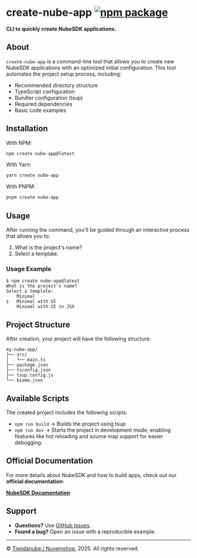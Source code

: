 # create-nube-app <a href="https://npmjs.com/package/create-nube-app"><img src="https://img.shields.io/npm/v/create-nube-app" alt="npm package"></a>

**CLI to quickly create NubeSDK applications.**

## About

`create-nube-app` is a command-line tool that allows you to create new NubeSDK applications with an optimized initial configuration. This tool automates the project setup process, including:

- Recommended directory structure
- TypeScript configuration
- Bundler configuration (tsup)
- Required dependencies
- Basic code examples

## Installation

With NPM:

```sh
npm create nube-app@latest
```

With Yarn:

```sh
yarn create nube-app
```
With PNPM:

```sh
pnpm create nube-app
```

## Usage

After running the command, you'll be guided through an interactive process that allows you to:

1. What is the project's name?
2. Select a template:

### Usage Example

```
$ npm create nube-app@latest
What is the project's name?
Select a template:
    Minimal
❯   Minimal with UI
    Minimal with UI in JSX
```

## Project Structure

After creation, your project will have the following structure:

```
my-nube-app/
├── src/
│   └── main.ts
├── package.json
├── tsconfig.json
├── tsup.config.js
└── biome.json
```

## Available Scripts

The created project includes the following scripts:

- `npm run build` → Builds the project using tsup
- `npm run dev` → Starts the project in development mode, enabling features like hot reloading and source map support for easier debugging.

## Official Documentation

For more details about NubeSDK and how to build apps, check out our **official documentation**:

[**NubeSDK Documentation**](https://dev.tiendanube.com/docs/applications/nube-sdk/overview)

## Support

- **Questions?** Use [GitHub Issues](https://github.com/TiendaNube/nube-sdk/issues).
- **Found a bug?** Open an issue with a reproducible example.

---

© [Tiendanube / Nuvemshop](https://www.tiendanube.com), 2025. All rights reserved.